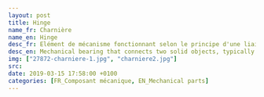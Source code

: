 ```yaml
---
layout: post
title: Hinge
name_fr: Charnière
name_en: Hinge
desc_fr: Elément de mécanisme fonctionnant selon le principe d'une liaison pivot. Fréquemment utilisées en menuiserie, les charnières permettent l'articulation de battants non démontables. Une "charnière" est en fait composée de trois parties&#58;une immobile (fixée sur le montant de la porte) — le charnier ; une intermédiaire (l'axe) — le gond ; une mobile (fixée sur la porte elle-même) — la charnière.
desc_en: Mechanical bearing that connects two solid objects, typically allowing only a limited angle of rotation between them. Two objects connected by an ideal hinge rotate relative to each other about a fixed axis of rotation&#58; all other translations or rotations being prevented, and thus a hinge has one degree of freedom.
img: ["27872-charniere-1.jpg", "charniere2.jpg"]
src: 
date: 2019-03-15 17:58:00 +0100
categories: [FR_Composant mécanique, EN_Mechanical parts]
---
```

